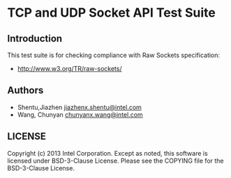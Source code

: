 # TCP and UDP Socket API Test Suite

## Introduction

This test suite is for checking compliance with Raw Sockets specification:
* http://www.w3.org/TR/raw-sockets/

## Authors

* Shentu,Jiazhen <jiazhenx.shentu@intel.com>
* Wang, Chunyan <chunyanx.wang@intel.com>

## LICENSE

Copyright (c) 2013 Intel Corporation.
Except as noted, this software is licensed under BSD-3-Clause License.
Please see the COPYING file for the BSD-3-Clause License.
